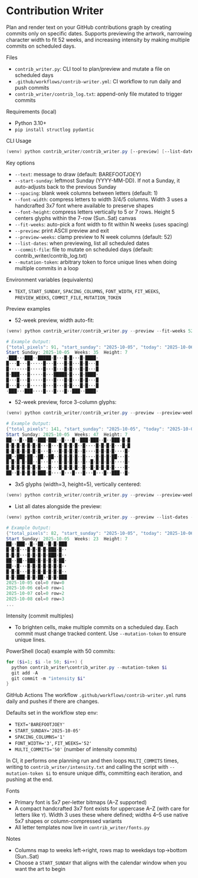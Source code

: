 Contribution Writer
===================

Plan and render text on your GitHub contributions graph by creating commits only on specific dates. Supports previewing the artwork, narrowing character width to fit 52 weeks, and increasing intensity by making multiple commits on scheduled days.

Files
- `contrib_writer.py`: CLI tool to plan/preview and mutate a file on scheduled days
- `.github/workflows/contrib-writer.yml`: CI workflow to run daily and push commits
- `contrib_writer/contrib_log.txt`: append-only file mutated to trigger commits

Requirements (local)
- Python 3.10+
- `pip install structlog pydantic`

CLI Usage
```powershell
(venv) python contrib_writer/contrib_writer.py [--preview] [--list-dates] [--text TEXT] [--start-sunday YYYY-MM-DD] [--spacing N] [--font-width 3|4|5] [--font-height 5|7] [--fit-weeks N] [--preview-weeks N] [--commit-file PATH] [--mutation-token TOKEN]
```

Key options
- `--text`: message to draw (default: BAREFOOTJOEY)
- `--start-sunday`: leftmost Sunday (YYYY-MM-DD). If not a Sunday, it auto-adjusts back to the previous Sunday
- `--spacing`: blank week columns between letters (default: 1)
- `--font-width`: compress letters to width 3/4/5 columns. Width 3 uses a handcrafted 3x7 font where available to preserve shapes
- `--font-height`: compress letters vertically to 5 or 7 rows. Height 5 centers glyphs within the 7-row (Sun..Sat) canvas
- `--fit-weeks`: auto-pick a font width to fit within N weeks (uses spacing)
- `--preview`: print ASCII preview and exit
- `--preview-weeks`: clamp preview to N week columns (default: 52)
- `--list-dates`: when previewing, list all scheduled dates
- `--commit-file`: file to mutate on scheduled days (default: contrib_writer/contrib_log.txt)
- `--mutation-token`: arbitrary token to force unique lines when doing multiple commits in a loop

Environment variables (equivalents)
- `TEXT`, `START_SUNDAY`, `SPACING_COLUMNS`, `FONT_WIDTH`, `FIT_WEEKS`, `PREVIEW_WEEKS`, `COMMIT_FILE`, `MUTATION_TOKEN`

Preview examples
- 52-week preview, width auto-fit:
```powershell
(venv) python contrib_writer/contrib_writer.py --preview --fit-weeks 52 --preview-weeks 52 --text "GITHUB" --spacing 1 --start-sunday 2025-10-05

# Example Output:
{"total_pixels": 91, "start_sunday": "2025-10-05", "today": "2025-10-06", "event": "schedule_generated", "level": "info", "timestamp": "2025-10-06T21:13:12.668510Z"}
Start Sunday: 2025-10-05  Weeks: 35  Height: 7
·███···███··█████·█···█·█···█·████·
█···█···█·····█···█···█·█···█·█···█
█·······█·····█···█···█·█···█·█···█
█·███···█·····█···█████·█···█·████·
█···█···█·····█···█···█·█···█·█···█
█···█···█·····█···█···█·█···█·█···█
·███···███····█···█···█··███··████·
```
- 52-week preview, force 3-column glyphs:
```powershell
(venv) python contrib_writer/contrib_writer.py --preview --preview-weeks 52 --font-width 3 --text "BAREFOOTJOEY" --spacing 1 --start-sunday 2025-10-05

# Example Output:
{"total_pixels": 141, "start_sunday": "2025-10-05", "today": "2025-10-06", "event": "schedule_generated", "level": "info", "timestamp": "2025-10-06T20:19:49.712836Z"}
Start Sunday: 2025-10-05  Weeks: 47  Height: 7
██···█··██··███·███··█···█··███·███··█··███·█·█
█·█·█·█·█·█·█···█···█·█·█·█··█····█·█·█·█···█·█
█·█·█·█·█·█·█···█···█·█·█·█··█····█·█·█·█····█·
██··███·██··██··██··█·█·█·█··█····█·█·█·██···█·
█·█·█·█·██··█···█···█·█·█·█··█··█·█·█·█·█····█·
█·█·█·█·█·█·█···█···█·█·█·█··█··█·█·█·█·█····█·
██··█·█·█·█·███·█····█···█···█···█···█··███··█·
```
- 3x5 glyphs (width=3, height=5), vertically centered:
```powershell
(venv) python contrib_writer/contrib_writer.py --preview --preview-weeks 52 --font-width 3 --font-height 5 --text "BAREFOOTJOEY" --spacing 1 --start-sunday 2025-10-05
```
- List all dates alongside the preview:
```powershell
(venv) python contrib_writer/contrib_writer.py --preview --list-dates --preview-weeks 52 --font-width 3 --text "README" --spacing 1 --start-sunday 2025-10-05

# Example Output: 
{"total_pixels": 82, "start_sunday": "2025-10-05", "today": "2025-10-06", "event": "schedule_generated", "level": "info", "timestamp": "2025-10-06T21:18:58.732853Z"}
Start Sunday: 2025-10-05  Weeks: 23  Height: 7
██··███··█··██··█·█·███
█·█·█···█·█·█·█·███·█··
█·█·█···█·█·█·█·███·█··
██··██··███·█·█·█·█·██·
██··█···█·█·█·█·█·█·█··
█·█·█···█·█·█·█·█·█·█··
█·█·███·█·█·██··█·█·███
2025-10-05 col=0 row=0
2025-10-06 col=0 row=1
2025-10-07 col=0 row=2
2025-10-08 col=0 row=3
...
```

Intensity (commit multiples)
- To brighten cells, make multiple commits on a scheduled day. Each commit must change tracked content. Use `--mutation-token` to ensure unique lines.

PowerShell (local) example with 50 commits:
```powershell
for ($i=1; $i -le 50; $i++) {
  python contrib_writer\contrib_writer.py --mutation-token $i
  git add -A
  git commit -m "intensity $i"
}
```

GitHub Actions
The workflow `.github/workflows/contrib-writer.yml` runs daily and pushes if there are changes.

Defaults set in the workflow step env:
- `TEXT='BAREFOOTJOEY'`
- `START_SUNDAY='2025-10-05'`
- `SPACING_COLUMNS='1'`
- `FONT_WIDTH='3'`, `FIT_WEEKS='52'`
- `MULTI_COMMITS='50'` (number of intensity commits)

In CI, it performs one planning run and then loops `MULTI_COMMITS` times, writing to `contrib_writer/intensity.txt` and calling the script with `--mutation-token $i` to ensure unique diffs, committing each iteration, and pushing at the end.

Fonts
- Primary font is 5x7 per-letter bitmaps (A–Z supported)
- A compact handcrafted 3x7 font exists for uppercase A–Z (with care for letters like `Y`). Width 3 uses these where defined; widths 4–5 use native 5x7 shapes or column-compressed variants
- All letter templates now live in `contrib_writer/fonts.py`

Notes
- Columns map to weeks left→right, rows map to weekdays top→bottom (Sun..Sat)
- Choose a `START_SUNDAY` that aligns with the calendar window when you want the art to begin
